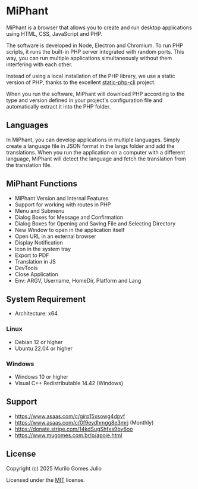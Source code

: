 # MiPhant

MiPhant is a browser that allows you to create and run desktop applications using HTML, CSS, JavaScript and PHP.

The software is developed in Node, Electron and Chromium. To run PHP scripts, it runs the built-in PHP server integrated with random ports. This way, you can run multiple applications simultaneously without them interfering with each other.

Instead of using a local installation of the PHP library, we use a static version of PHP, thanks to the excellent [static-php-cli](https://github.com/crazywhalecc/static-php-cli) project.

When you run the software, MiPhant will download PHP according to the type and version defined in your project's configuration file and automatically extract it into the PHP folder.

## Languages

In MiPhant, you can develop applications in multiple languages. Simply create a language file in JSON format in the langs folder and add the translations. When you run the application on a computer with a different language, MiPhant will detect the language and fetch the translation from the translation file.

## MiPhant Functions

- MiPhant Version and Internal Features
- Support for working with routes in PHP
- Menu and Submenu
- Dialog Boxes for Message and Confirmation
- Dialog Boxes for Opening and Saving File and Selecting Directory
- New Window to open in the application itself
- Open URL in an external browser
- Display Notification
- Icon in the system tray
- Export to PDF
- Translation in JS
- DevTools
- Close Application
- Env: ARGV, Username, HomeDir, Platform and Lang

## System Requirement

- Architecture: x64

### Linux

- Debian 12 or higher
- Ubuntu 22.04 or higher

### Windows

- Windows 10 or higher
- Visual C++ Redistributable 14.42 (Windows)

## Support

- https://www.asaas.com/c/girp15xsowg4dpvf
- https://www.asaas.com/c/0f9eydhmgg8e3mrj (Monthly)
- https://donate.stripe.com/14kdSugShfxs9by6oo
- https://www.mugomes.com.br/p/apoie.html

## License

Copyright (c) 2025 Murilo Gomes Julio

Licensed under the [MIT](https://github.com/mugomes/miphant/blob/main/LICENSE) license.
